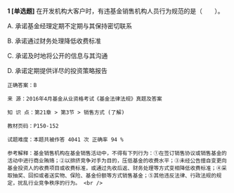 **1 [单选题]** 在开发机构大客户时，有违基金销售机构人员行为规范的是（　　）。 

A. 承诺基金经理定期不定期与其保持密切联系

B. 承诺通过财务处理降低收费标准

C. 承诺及时地将公开的信息与其沟通

D. 承诺定期提供详尽的投资策略报告 

```
正确答案：B

来 源：2016年4月基金从业资格考试《基金法律法规》真题及答案

知 识 点：第21章 > 第3节 > 销售方式 (了解)

教材页码：P150-152

试题难度：本题共被作答 4041 次 正确率 94 %

参考解释：基金销售机构在基金销售活动中，不得有下列行为：①在签订销售协议或销售基金的活动中进行商业贿赂；②以排挤竞争对手为目的，压低基金的收费水平；③未经公告擅自变更向基金投资人的收费项目或收费标准，或通过先收后返、财务处理等方式变相降低收费标准；④采取抽奖、回扣或者送实物、保险、基金份额等方式销售基金；⑤其他违反法律、行政法规的规定，扰乱行业竞争秩序的行为。 <br />

```

